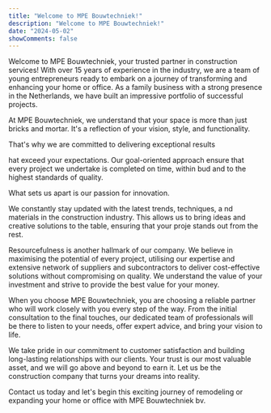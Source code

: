```yaml
---
title: "Welcome to MPE Bouwtechniek!"
description: "Welcome to MPE Bouwtechniek!"
date: "2024-05-02"
showComments: false
---
```





Welcome to MPE Bouwtechniek, your trusted partner in construction services! With over 15 years of experience in the industry, we are a team of young entrepreneurs ready to embark on a journey of transforming and enhancing your home or office. As a family business with a strong presence in the Netherlands, we have built an impressive portfolio of successful projects.

At MPE Bouwtechniek, we understand that your space is more than just bricks and mortar. It's a reflection of your vision, style, and functionality.

That's why we are committed to delivering exceptional results

hat exceed your expectations. Our goal-oriented approach ensure that every project we undertake is completed on time, within bud and to the highest standards of quality.

What sets us apart is our passion for innovation.

We constantly stay updated with the latest trends, techniques, a nd materials in the construction industry. This allows us to bring ideas and creative solutions to the table, ensuring that your proje stands out from the rest.

Resourcefulness is another hallmark of our company. We believe in maximising the potential of every project, utilising our expertise and extensive network of suppliers and subcontractors to deliver cost-effective solutions without compromising on quality. We understand the value of your investment and strive to provide the best value for your money.

When you choose MPE Bouwtechniek, you are choosing a reliable partner who will work closely with you every step of the way. From the initial consultation to the final touches, our dedicated team of professionals will be there to listen to your needs, offer expert advice, and bring your vision to life.

We take pride in our commitment to customer satisfaction and building long-lasting relationships with our clients. Your trust is our most valuable asset, and we will go above and beyond to earn it. Let us be the construction company that turns your dreams into reality.

Contact us today and let's begin this exciting journey of remodeling or expanding your home or office with MPE Bouwtechniek bv.

